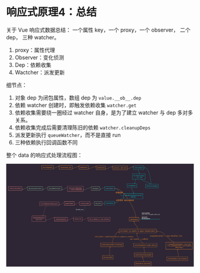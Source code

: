 # 响应式原理4：总结

关于 Vue 响应式数据总结： 一个属性 key，一个 proxy，一个 observer， 二个 dep， 三种 watcher。
1. proxy：属性代理
1. Observer：变化侦测
1. Dep：依赖收集
1. Wactcher：派发更新

细节点：
1. 对象 dep 为闭包属性，数组 dep 为 `value.__ob__.dep`
1. 依赖 watcher 创建时，即触发依赖收集 `watcher.get`
1. 依赖收集需要绕一圈经过 watcher 自身，是为了建立 watcher 与 dep 多对多关系。
1. 依赖收集完成后需要清理陈旧的依赖 `watcher.cleanupDeps`
1. 派发更新执行 `queueWatcher`，而不是直接 run
1. 三种依赖执行回调函数不同

整个 data 的响应式处理流程图：

![vue-source-reacive.png](./image/vue-source-reacive.png)
